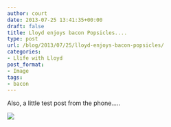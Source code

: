 ```yaml
---
author: court
date: 2013-07-25 13:41:35+00:00
draft: false
title: Lloyd enjoys bacon Popsicles....
type: post
url: /blog/2013/07/25/lloyd-enjoys-bacon-popsicles/
categories:
- Llife with Lloyd
post_format:
- Image
tags:
- bacon
---
```


Also, a little test post from the phone.....  
  
![](http://www.vallentyne.com/blog/wp-content/uploads/2013/07/SavedPicture-201372595050.jpg)

